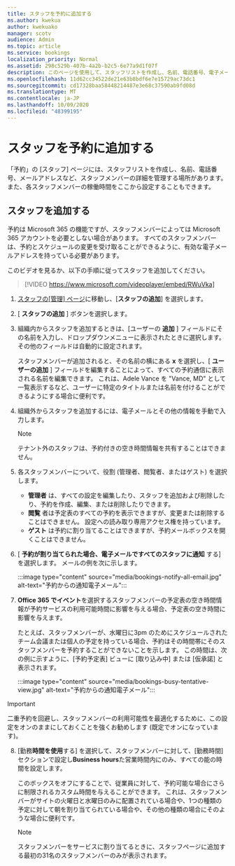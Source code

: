 ```yaml
---
title: スタッフを予約に追加する
ms.author: kwekua
author: kwekuako
manager: scotv
audience: Admin
ms.topic: article
ms.service: bookings
localization_priority: Normal
ms.assetid: 298c529b-407b-4a2b-b2c5-6e77a9d1f07f
description: このページを使用して、スタッフリストを作成し、名前、電話番号、電子メールアドレスなど、スタッフメンバーの詳細を管理します。
ms.openlocfilehash: 11d62cc34522de21e63b8bdf6e7e15729ac73dc1
ms.sourcegitcommit: cd17328baa58448214487e3e68c37590ab9fd08d
ms.translationtype: MT
ms.contentlocale: ja-JP
ms.lasthandoff: 10/09/2020
ms.locfileid: "48399195"
---
```

# <a name="add-staff-to-bookings"></a>スタッフを予約に追加する

「予約」の [スタッフ] ページには、スタッフリストを作成し、名前、電話番号、メールアドレスなど、スタッフメンバーの詳細を管理する場所があります。 また、各スタッフメンバーの稼働時間をここから設定することもできます。

## <a name="add-staff"></a>スタッフを追加する

予約は Microsoft 365 の機能ですが、スタッフメンバーによっては Microsoft 365 アカウントを必要としない場合があります。 すべてのスタッフメンバーは、予約とスケジュールの変更を受け取ることができるように、有効な電子メールアドレスを持っている必要があります。

このビデオを見るか、以下の手順に従ってスタッフを追加してください。

> [!VIDEO https://www.microsoft.com/videoplayer/embed/RWuVka]

1. [スタッフの[管理] ページ](https://outlook.office.com/bookings/staff)に移動し、[**スタッフの追加**] を選択します。

2. [ **スタッフの追加** ] ボタンを選択します。

3. 組織内からスタッフを追加するときは、[ユーザーの **追加** ] フィールドにその名前を入力し、ドロップダウンメニューに表示されたときに選択します。 その他のフィールドは自動的に設定されます。

    スタッフメンバーが追加されると、その名前の横にある **x** を選択し、[ **ユーザーの追加** ] フィールドを編集することによって、すべての予約通信に表示される名前を編集できます。 これは、Adele Vance を "Vance, MD" として一覧表示するなど、ユーザーに特定のタイトルまたは名前を付けることができるようにする場合に便利です。

4. 組織外からスタッフを追加するには、電子メールとその他の情報を手動で入力します。

    > [!NOTE]
    > テナント外のスタッフは、予約付きの空き時間情報を共有することはできません。

5. 各スタッフメンバーについて、役割 (管理者、閲覧者、またはゲスト) を選択します。
    - **管理者** は、すべての設定を編集したり、スタッフを追加および削除したり、予約を作成、編集、または削除したりできます。
    - **閲覧** 者は予定表のすべての予約を表示できますが、変更または削除することはできません。 設定への読み取り専用アクセス権を持っています。
    - **ゲスト** は予約に割り当てることはできますが、予約メールボックスを開くことはできません。

6. [ **予約が割り当てられた場合、電子メールですべてのスタッフに通知** する] を選択します。 メールの例を次に示します。

    :::image type="content" source="media/bookings-notify-all-email.jpg" alt-text="予約からの通知電子メール":::

7. **Office 365 でイベント**を選択するスタッフメンバーの予定表の空き時間情報が予約サービスの利用可能時間に影響を与える場合、予定表の空き時間に影響を与えます。

    たとえば、スタッフメンバーが、水曜日に3pm のためにスケジュールされたチーム会議または個人の予定を持っている場合、予約はその時間帯にそのスタッフメンバーを予約することができないことを示します。 この時間は、次の例に示すように、[予約予定表] ビューに [取り込み中] または [仮承諾] と表示されます。

    :::image type="content" source="media/bookings-busy-tentative-view.jpg" alt-text="予約からの通知電子メール":::

> [!IMPORTANT]
> 二重予約を回避し、スタッフメンバーの利用可能性を最適化するために、この設定をオンのままにしておくことを強くお勧めします (既定でオンになっています)。

8. [勤務**時間を使用**する] を選択して、スタッフメンバーに対して、[勤務時間] セクションで設定し**Business hours**た営業時間内にのみ、すべての能の時間を設定します。

    このボックスをオフにすることで、従業員に対して、予約可能な場合にさらに制限されるカスタム時間を与えることができます。 これは、スタッフメンバーがサイトの火曜日と水曜日のみに配置されている場合や、1つの種類の予定に対して朝を割り当てられている場合や、その他の種類の場合にそのような場合に便利です。

    > [!NOTE]
    > スタッフメンバーをサービスに割り当てるときに、スタッフページに追加する最初の31名のスタッフメンバーのみが表示されます。
